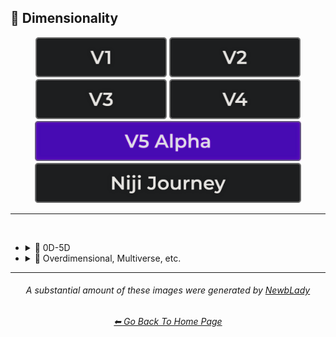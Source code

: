 <h2>🌌 Dimensionality</h2>

<div align="center">

[<img src="/Images/Repo_Parts/Buttons/Version_Buttons/button_version_V1_inactive.webp?raw=true" alt="MidJourney V1" height="64" />](/Pages/MJ_V1/Style_Pages/Sphere/Dimensionality.md)
[<img src="/Images/Repo_Parts/Buttons/Version_Buttons/button_version_V2_inactive.webp?raw=true" alt="MidJourney V2" height="64" />](/Pages/MJ_V2/Style_Pages/Sphere/Dimensionality.md)
[<img src="/Images/Repo_Parts/Buttons/Version_Buttons/button_version_V3_inactive.webp?raw=true" alt="MidJourney V3" height="64" />](/Pages/MJ_V3/Style_Pages/Just_The_Style/Dimensionality.md)
[<img src="/Images/Repo_Parts/Buttons/Version_Buttons/button_version_V4_inactive.webp?raw=true" alt="MidJourney V4" height="64" />](/Pages/MJ_V4/Style_Pages/Just_The_Style/Dimensionality.md)
<br>
[<img src="/Images/Repo_Parts/Buttons/Version_Buttons/button_version_V5_Alpha_active_half.webp?raw=true" alt="MidJourney V5" height="64" />](/Pages/MJ_V5/Style_Pages/Just_The_Style/Dimensionality.md)
[<img src="/Images/Repo_Parts/Buttons/Version_Buttons/button_version_niji_inactive_half.webp?raw=true" alt="Niji Journey" height="64" />](/Pages/Niji_Journey/Style_Pages/Dimensionality.md)
</div>

<hr>
<br>


- <details><summary>🌌 0D-5D</summary><p><div align="center">

	| 0-Dimensional | 0-D |
	| :-: | :-: |
	| <img src="/Images/MJ_V5/V5_Alpha_1/Midjourney_Styles/0-Dimensional.webp?raw=true" width="256" /> | <img src="/Images/MJ_V5/V5_Alpha_1/Midjourney_Styles/0-D.webp?raw=true" width="256" /> |
	
	<br>
	
	| 1-Dimensional | 1-D |
	| :-: | :-: |
	| <img src="/Images/MJ_V5/V5_Alpha_1/Midjourney_Styles/1-Dimensional.webp?raw=true" width="256" /> | <img src="/Images/MJ_V5/V5_Alpha_1/Midjourney_Styles/1-D.webp?raw=true" width="256" /> |
	
	<br>

	| 2-Dimensional | 2D |
	| :-: | :-: |
	| <img src="/Images/MJ_V5/V5_Alpha_1/Midjourney_Styles/2-Dimensional.webp?raw=true" width="256" /> | <img src="/Images/MJ_V5/V5_Alpha_1/Midjourney_Styles/2D.webp?raw=true" width="256" /> | 
	
	<br>
	
	| 2.5-Dimensional | 2.5D |
	| :-: | :-: |
	| <img src="/Images/MJ_V5/V5_Alpha_1/Midjourney_Styles/2.5-Dimensional.webp?raw=true" width="256" /> | <img src="/Images/MJ_V5/V5_Alpha_1/Midjourney_Styles/2.5D.webp?raw=true" width="256" /> |
	
	<br>
	
	| 3-Dimensional | 3D |
	| :-: | :-: |
	| <img src="/Images/MJ_V5/V5_Alpha_1/Midjourney_Styles/3-Dimensional.webp?raw=true" width="256" /> | <img src="/Images/MJ_V5/V5_Alpha_1/Midjourney_Styles/3D.webp?raw=true" width="256" /> | 
	
	<br>
	
	| 4-Dimensional | 4D |
	| :-: | :-: |
	| <img src="/Images/MJ_V5/V5_Alpha_1/Midjourney_Styles/4-Dimensional.webp?raw=true" width="256" /> | <img src="/Images/MJ_V5/V5_Alpha_1/Midjourney_Styles/4D.webp?raw=true" width="256" /> | 
	
	<br>

	| 5-Dimensional | 5D |
	| :-: | :-: |
	| <img src="/Images/MJ_V5/V5_Alpha_1/Midjourney_Styles/5-Dimensional.webp?raw=true" width="256" /> | <img src="/Images/MJ_V5/V5_Alpha_1/Midjourney_Styles/5D.webp?raw=true" width="256" /> | 

	</div></p></details>


- <details><summary>🌌 Overdimensional, Multiverse, etc.</summary><p><div align="center">

	| Dimensionality |
	| :-: |
	| <img src="/Images/MJ_V5/V5_Alpha_1/Midjourney_Styles/Dimensionality.webp?raw=true" width="256" /> |
	
	<br>

	| Overdimensional | Underdimensional | Hyperdimensional |
	| :-: | :-: | :-: |
	| <img src="/Images/MJ_V5/V5_Alpha_1/Midjourney_Styles/Overdimensional.webp?raw=true" width="256" /> | <img src="/Images/MJ_V5/V5_Alpha_1/Midjourney_Styles/Underdimensional.webp?raw=true" width="256" /> | <img src="/Images/MJ_V5/V5_Alpha_1/Midjourney_Styles/Hyperdimensional.webp?raw=true" width="256" /> | 
	
	<br>
	
	| Subdimensional | Everdimensional | Omnidimensional |
	| :-: | :-: | :-: |
	| <img src="/Images/MJ_V5/V5_Alpha_1/Midjourney_Styles/Subdimensional.webp?raw=true" width="256" /> | <img src="/Images/MJ_V5/V5_Alpha_1/Midjourney_Styles/Everdimensional.webp?raw=true" width="256" /> | <img src="/Images/MJ_V5/V5_Alpha_1/Midjourney_Styles/Omnidimensional.webp?raw=true" width="256" /> |
	
	<br>
	
	| Extradimensional | Beyond-Dimensional | Excessively-Dimensional |
	| :-: | :-: | :-: |
	| <img src="/Images/MJ_V5/V5_Alpha_1/Midjourney_Styles/Extradimensional.webp?raw=true" width="256" /> | <img src="/Images/MJ_V5/V5_Alpha_1/Midjourney_Styles/Beyond-Dimensional.webp?raw=true" width="256" /> | <img src="/Images/MJ_V5/V5_Alpha_1/Midjourney_Styles/Excessively-Dimensional.webp?raw=true" width="256" /> | 
	
	<br>
	
	| Alldimensional | Multiverse |
	| :-: | :-: |
	| <img src="/Images/MJ_V5/V5_Alpha_1/Midjourney_Styles/Alldimensional.webp?raw=true" width="256" /> | <img src="/Images/MJ_V5/V5_Alpha_1/Midjourney_Styles/Multiverse.webp?raw=true" width="256" /> |

	<br>
	
	| Parallel-Universe | Perpendicular-Universe |
	| :-: | :-: |
	| <img src="/Images/MJ_V5/V5_Alpha_1/Midjourney_Styles/Parallel-Universe.webp?raw=true" width="256" /> | <img src="/Images/MJ_V5/V5_Alpha_1/Midjourney_Styles/Perpendicular-Universe.webp?raw=true" width="256" /> |

	</div></p></details>
	    
<hr><!--------------->
<div align="center">

<i><h6>A substantial amount of these images were generated by <a href= "https://github.com/NewbLady">NewbLady</a></h6></i>
<h6><a href="/README.md">⬅ Go Back To Home Page</a></h6>
</div>